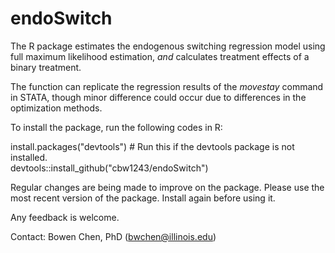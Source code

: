 # endoSwitch

The R package estimates the endogenous switching regression model using full maximum likelihood estimation, *and* calculates treatment effects of a binary treatment. 

The function can replicate the regression results of the *movestay* command in STATA, though minor difference could occur due to differences in the optimization methods.

To install the package, run the following codes in R:

install.packages("devtools") # Run this if the devtools package is not installed.     
devtools::install_github("cbw1243/endoSwitch")  

Regular changes are being made to improve on the package. Please use the most recent version of the package. Install again before using it. 

Any feedback is welcome. 

Contact: Bowen Chen, PhD (bwchen@illinois.edu) 
